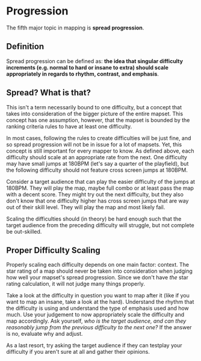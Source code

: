 # Progression

The fifth major topic in mapping is **spread progression**.

## Definition

Spread progression can be defined as: **the idea that singular difficulty increments (e.g. normal to hard or insane to extra) should scale appropriately in regards to rhythm, contrast, and emphasis**.

## Spread? What is that?

This isn't a term necessarily bound to one difficulty, but a concept that takes into consideration of the bigger picture of the entire mapset. This concept has one assumption, however, that the mapset is bounded by the ranking criteria rules to have at least one difficulty.

In most cases, following the rules to create difficulties will be just fine, and so spread progression will not be in issue for a lot of mapsets. Yet, this concept is still important for every mapper to know. As defined above, each difficulty should scale at an appropriate rate from the next. One difficulty may have small jumps at 180BPM (let's say a quarter of the playfield), but the following difficulty should not feature cross screen jumps at 180BPM.

Consider a target audience that can play the easier difficulty of the jumps at 180BPM. They will play the map, maybe full combo or at least pass the map with a decent score. They might try out the next difficulty, but they also don't know that one difficulty higher has cross screen jumps that are way out of their skill level. They will play the map and most likely fail.

Scaling the difficulties should (in theory) be hard enough such that the target audience from the preceding difficulty will struggle, but not complete be out-skilled.

## Proper Difficulty Scaling

Properly scaling each difficulty depends on one main factor: context. The star rating of a map should never be taken into consideration when judging how well your mapset's spread progression. Since we don't have *the* star rating calculation, it will not judge many things properly.

Take a look at the difficulty in question you want to map after it (like if you want to map an insane, take a look at the hard). Understand the rhythm that the difficulty is using and understand the type of emphasis used and how much. Use your judgement to now appropriately scale the difficulty and map accordingly. Ask yourself, *who is the target audience, and can they reasonably jump from the previous difficulty to the next one?* If the answer is no, evaluate why and adjust.

As a last resort, try asking the target audience if they can testplay your difficulty if you aren't sure at all and gather their opinions. 